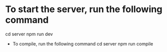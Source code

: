 # To start the server, run the following command
cd server
npm run dev

- To compile, run the following command
cd server
npm run compile